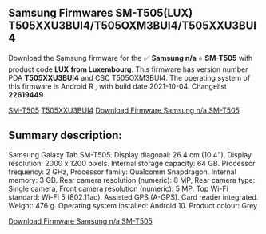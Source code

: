 <h2>Samsung Firmwares SM-T505(LUX) T505XXU3BUI4/T505OXM3BUI4/T505XXU3BUI4</h2>
Download the Samsung firmware for the ✅ <strong>Samsung n/a </strong> ⭐ <strong>SM-T505</strong> with product code <strong>LUX</strong> <strong> from Luxembourg</strong>. This firmware has version number PDA <strong>T505XXU3BUI4</strong> and CSC T505OXM3BUI4. The operating system of this firmware is Android R , with build date 2021-10-04. Changelist <strong>22619449</strong>.


[SM-T505](https://samfirm.shop/samsung/model/SM-T505)
[T505XXU3BUI4](https://samfirm.shop/samsung/pda/T505XXU3BUI4)
[Download Firmware Samsung n/a SM-T505](https://samfirm.shop/samsung/firmware/462390)
<h2>Summary description:</h2>
<p>Samsung Galaxy Tab SM-T505. Display diagonal: 26.4 cm (10.4"), Display resolution: 2000 x 1200 pixels. Internal storage capacity: 64 GB. Processor frequency: 2 GHz, Processor family: Qualcomm Snapdragon. Internal memory: 3 GB. Rear camera resolution (numeric): 8 MP, Rear camera type: Single camera, Front camera resolution (numeric): 5 MP. Top Wi-Fi standard: Wi-Fi 5 (802.11ac). Assisted GPS (A-GPS). Card reader integrated. Weight: 476 g. Operating system installed: Android 10. Product colour: Grey</p>


[Download Firmware Samsung n/a SM-T505](https://samfirm.shop/samsung/firmware/462390)
